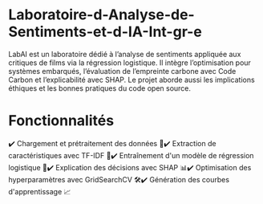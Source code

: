 # Laboratoire-d-Analyse-de-Sentiments-et-d-IA-Int-gr-e
LabAI est un laboratoire dédié à l’analyse de sentiments appliquée aux critiques de films via la régression logistique. Il intègre l’optimisation pour systèmes embarqués, l’évaluation de l’empreinte carbone avec Code Carbon et l’explicabilité avec SHAP. Le projet aborde aussi les implications éthiques et les bonnes pratiques du code open source.

# Fonctionnalités
✔️ Chargement et prétraitement des données 📄✔️ Extraction de caractéristiques avec TF-IDF 🔢✔️ Entraînement d'un modèle de régression logistique 🎯✔️ Explication des décisions avec SHAP 📊✔️ Optimisation des hyperparamètres avec GridSearchCV 🛠️✔️ Génération des courbes d'apprentissage 📈
